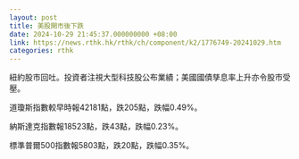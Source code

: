 ```yaml
---
layout: post
title: 美股開市後下跌
date: 2024-10-29 21:45:37.000000000 +08:00
link: https://news.rthk.hk/rthk/ch/component/k2/1776749-20241029.htm
categories: rthk
---
```


紐約股市回吐。投資者注視大型科技股公布業績；美國國債孳息率上升亦令股市受壓。

道瓊斯指數較早時報42181點，跌205點，跌幅0.49%。

納斯達克指數報18523點，跌43點，跌幅0.23%。

標準普爾500指數報5803點，跌20點，跌幅0.35%。
